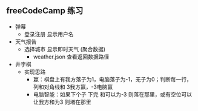 ﻿## freeCodeCamp 练习

- 弹幕
	- 登录注册 显示用户名
- 天气报告
	- 选择城市 显示即时天气 (聚合数据)
		- weather.json 查看返回数据路径
- 井字棋
	- 实现思路
		- 赢：棋盘上有我方落子为1，电脑落子为-1，无子为0；判断每一行，列和对角线和 3我方赢，-3电脑赢
		- 电脑智能：如果下个子 下完 和可以为-3 则落在那里，或有空位可以让我方和为3 则堵在那里
	